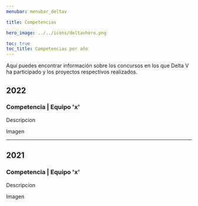 ```yaml
---
menubar: menubar_deltav

title: Competencias

hero_image: ../../icons/deltavhero.png

toc: true
toc_title: Competencias por año
---
```

<!-- 
Pequeña descripcion de la competencia, el proyecto realizado y el puesto logrado (debe estar escrito al final).
Imagen
 -->
 
Aquí puedes encontrar información sobre los concursos en los que Delta V ha participado y los proyectos respectivos realizados.

## 2022
### Competencia | **Equipo 'x'**
Descripcion 

Imagen

---

## 2021
### Competencia | **Equipo 'x'**
Descripcion 

Imagen